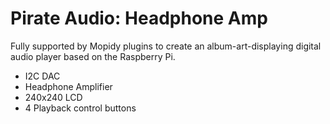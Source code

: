 <!--
---
name: Pirate Audio Headphone Amp
class: board
type: audio
formfactor: pHAT
manufacturer: Pimoroni
description: I2S digital audio to amplified headphone output
buy: https://shop.pimoroni.com/products/pirate-audio-headphone-amp
github: https://github.com/pimoroni/pirate-audio
image: 'pimoroni-pirate-audio-headphone-amp.png'
pincount: 40
eeprom: no
power:
  '2':
ground:
  '25':
  '39':
pin:
  '12':
    name: I2S
  '35':
    name: I2S
  '40':
    name: I2S
  '22':
    name: Amp Enable
    active: high
  '29':
    name: Button A
  '31':
    name: Button B
  '36':
    name: Button X
  '38':
    name: Button Y
  '33':
    name: LCD Backlight
  '21':
    name: LCD Data/Command
  '19':
    name: LCD SPI MOSI
    mode: SPI
  '23':
    name: LCD SPI SCLK
    mode: SPI
  '24':
    name: LCD SPI CS
    mode: SPI
install:
  'devices':
  - 'i2s'
-->
# Pirate Audio: Headphone Amp

Fully supported by Mopidy plugins to create an album-art-displaying digital audio player based on the Raspberry Pi.

* I2C DAC
* Headphone Amplifier
* 240x240 LCD
* 4 Playback control buttons